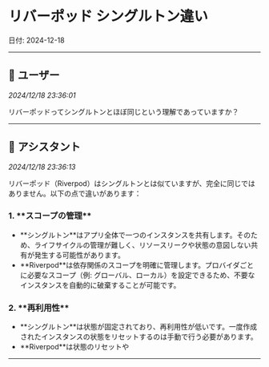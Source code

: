 # リバーポッド シングルトン違い

日付: 2024-12-18

---

## 👤 ユーザー
*2024/12/18 23:36:01*

リバーポッドってシングルトンとほぼ同じという理解であっていますか？

---

## 🤖 アシスタント
*2024/12/18 23:36:13*

リバーポッド（Riverpod）はシングルトンとは似ていますが、完全に同じではありません。以下の点で違いがあります：

### 1. \*\*スコープの管理\*\*
- \*\*シングルトン\*\*はアプリ全体で一つのインスタンスを共有します。そのため、ライフサイクルの管理が難しく、リソースリークや状態の意図しない共有が発生する可能性があります。
- \*\*Riverpod\*\*は依存関係のスコープを明確に管理します。プロバイダごとに必要なスコープ（例: グローバル、ローカル）を設定できるため、不要なインスタンスを自動的に破棄することが可能です。

### 2. \*\*再利用性\*\*
- \*\*シングルトン\*\*は状態が固定されており、再利用性が低いです。一度作成されたインスタンスの状態をリセットするのは手動で行う必要があります。
- \*\*Riverpod\*\*は状態のリセットや

---
